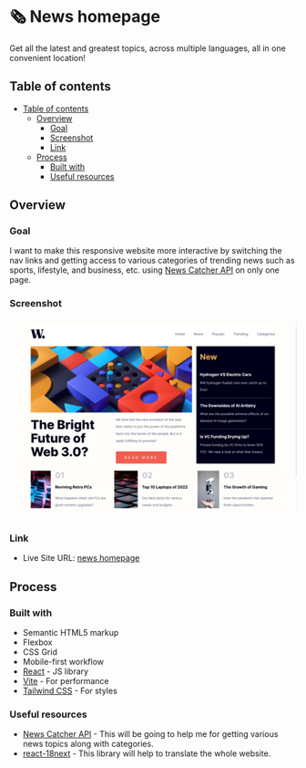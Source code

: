 # 🗞️ News homepage

Get all the latest and greatest topics, across multiple languages, all in one convenient location!

## Table of contents

- [Table of contents](#table-of-contents)
  - [Overview](#overview)
    - [Goal](#goal)
    - [Screenshot](#screenshot)
    - [Link](#link)
  - [Process](#process)
    - [Built with](#built-with)
    - [Useful resources](#useful-resources)

## Overview

### Goal

I want to make this responsive website more interactive by switching the nav links and getting access to various categories of trending news such as sports, lifestyle, and business, etc. using [News Catcher API](https://www.newscatcherapi.com/) on only one page.

### Screenshot

![Website Design](/public/screenshot.png)

### Link

- Live Site URL: [news homepage](https://onepagenews.vercel.app/)

## Process

### Built with

- Semantic HTML5 markup
- Flexbox
- CSS Grid
- Mobile-first workflow
- [React](https://reactjs.org/) - JS library
- [Vite](https://vitejs.dev/) - For performance
- [Tailwind CSS](https://tailwindcss.com/) - For styles


### Useful resources

- [News Catcher API](https://www.newscatcherapi.com/) - This will be going to help me for getting various news topics along with categories.
- [react-18next](https://react.i18next.com/) - This library will help to translate the whole website.
